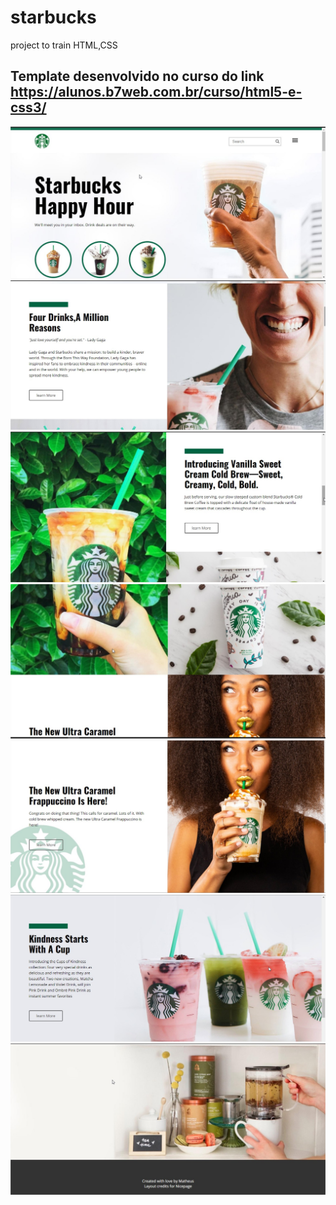 # starbucks
project to train HTML,CSS

## Template desenvolvido no curso do link https://alunos.b7web.com.br/curso/html5-e-css3/

<img src="https://raw.githubusercontent.com/matheusosp/starbucks/main/assets/ft1.jpg" />

<img src="https://raw.githubusercontent.com/matheusosp/starbucks/main/assets/ft2.jpg" />

<img src="https://raw.githubusercontent.com/matheusosp/starbucks/main/assets/ft4.jpg" />

<img src="https://raw.githubusercontent.com/matheusosp/starbucks/main/assets/ft5.jpg" />

<img src="https://raw.githubusercontent.com/matheusosp/starbucks/main/assets/ft6.jpg" />

<img src="https://raw.githubusercontent.com/matheusosp/starbucks/main/assets/ft7.jpg" />

<img src="https://raw.githubusercontent.com/matheusosp/starbucks/main/assets/ft8.jpg" />

